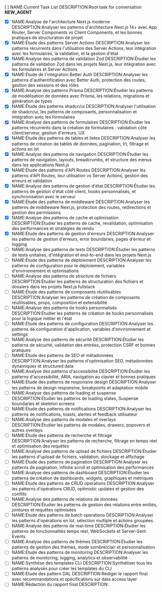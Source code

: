 [ ] NAME:Current Task List DESCRIPTION:Root task for conversation __NEW_AGENT__
-[x] NAME:Analyse de l'architecture Next.js moderne DESCRIPTION:Analyser les patterns d'architecture Next.js 14+ avec App Router, Server Components vs Client Components, et les bonnes pratiques de structuration de projet
-[x] NAME:Étude des patterns Server Actions DESCRIPTION:Analyser les patterns récurrents dans l'utilisation des Server Actions, leur intégration avec les formulaires, la validation, et la gestion d'état
-[x] NAME:Analyse des patterns de validation Zod DESCRIPTION:Étudier les patterns de validation Zod dans les projets Next.js, leur intégration avec les formulaires et Server Actions
-[x] NAME:Étude de l'intégration Better Auth DESCRIPTION:Analyser les patterns d'authentification avec Better Auth, protection des routes, gestion des sessions et des rôles
-[x] NAME:Analyse des patterns Prisma DESCRIPTION:Étudier les patterns de modélisation de données avec Prisma, les relations, migrations et génération de types
-[x] NAME:Étude des patterns shadcn/ui DESCRIPTION:Analyser l'utilisation de shadcn/ui, les patterns de composants, personnalisation et intégration avec les formulaires
-[x] NAME:Analyse des patterns de formulaires DESCRIPTION:Étudier les patterns récurrents dans la création de formulaires : validation côté client/serveur, gestion d'erreurs, UX
-[x] NAME:Étude des patterns de tables et listes DESCRIPTION:Analyser les patterns de création de tables de données, pagination, tri, filtrage et actions en lot
-[x] NAME:Analyse des patterns de navigation DESCRIPTION:Étudier les patterns de navigation, layouts, breadcrumbs, et structure des menus dans les applications Next.js
-[x] NAME:Étude des patterns d'API Routes DESCRIPTION:Analyser les patterns d'API Routes, leur utilisation vs Server Actions, gestion des erreurs et validation
-[x] NAME:Analyse des patterns de gestion d'état DESCRIPTION:Étudier les patterns de gestion d'état côté client, hooks personnalisés, et synchronisation avec le serveur
-[x] NAME:Étude des patterns de middleware DESCRIPTION:Analyser les patterns de middleware Next.js, protection des routes, redirections et gestion des permissions
-[x] NAME:Analyse des patterns de cache et optimisation DESCRIPTION:Étudier les patterns de cache, revalidation, optimisation des performances et stratégies de rendu
-[x] NAME:Étude des patterns de gestion d'erreurs DESCRIPTION:Analyser les patterns de gestion d'erreurs, error boundaries, pages d'erreur et logging
-[ ] NAME:Analyse des patterns de tests DESCRIPTION:Étudier les patterns de tests unitaires, d'intégration et end-to-end dans les projets Next.js
-[ ] NAME:Étude des patterns de déploiement DESCRIPTION:Analyser les patterns de configuration pour le déploiement, variables d'environnement et optimisations
-[ ] NAME:Analyse des patterns de structure de fichiers DESCRIPTION:Étudier les patterns de structuration des fichiers et dossiers dans les projets Next.js fullstack
-[ ] NAME:Étude des patterns de composants réutilisables DESCRIPTION:Analyser les patterns de création de composants réutilisables, props, composition et extensibilité
-[ ] NAME:Analyse des patterns de hooks personnalisés DESCRIPTION:Étudier les patterns de création de hooks personnalisés pour la logique métier et l'état
-[ ] NAME:Étude des patterns de configuration DESCRIPTION:Analyser les patterns de configuration d'application, variables d'environnement et settings
-[ ] NAME:Analyse des patterns de sécurité DESCRIPTION:Étudier les patterns de sécurité, validation des entrées, protection CSRF et bonnes pratiques
-[ ] NAME:Étude des patterns de SEO et métadonnées DESCRIPTION:Analyser les patterns d'optimisation SEO, métadonnées dynamiques et structured data
-[ ] NAME:Analyse des patterns d'accessibilité DESCRIPTION:Étudier les patterns d'accessibilité, ARIA, navigation au clavier et bonnes pratiques
-[ ] NAME:Étude des patterns de responsive design DESCRIPTION:Analyser les patterns de design responsive, breakpoints et adaptation mobile
-[ ] NAME:Analyse des patterns de loading et suspense DESCRIPTION:Étudier les patterns de loading states, Suspense boundaries et skeleton screens
-[ ] NAME:Étude des patterns de notifications DESCRIPTION:Analyser les patterns de notifications, toasts, alertes et feedback utilisateur
-[ ] NAME:Analyse des patterns de modales et overlays DESCRIPTION:Étudier les patterns de modales, drawers, popovers et autres overlays
-[ ] NAME:Étude des patterns de recherche et filtrage DESCRIPTION:Analyser les patterns de recherche, filtrage en temps réel et optimisation des requêtes
-[ ] NAME:Analyse des patterns de upload de fichiers DESCRIPTION:Étudier les patterns d'upload de fichiers, validation, stockage et affichage
-[ ] NAME:Étude des patterns de pagination DESCRIPTION:Analyser les patterns de pagination, infinite scroll et optimisation des performances
-[ ] NAME:Analyse des patterns de dashboard DESCRIPTION:Étudier les patterns de création de dashboards, widgets, graphiques et métriques
-[ ] NAME:Étude des patterns de CRUD operations DESCRIPTION:Analyser les patterns d'opérations CRUD, optimistic updates et gestion des conflits
-[ ] NAME:Analyse des patterns de relations de données DESCRIPTION:Étudier les patterns de gestion des relations entre entités, jointures et requêtes optimisées
-[ ] NAME:Étude des patterns de batch operations DESCRIPTION:Analyser les patterns d'opérations en lot, sélection multiple et actions groupées
-[ ] NAME:Analyse des patterns de real-time DESCRIPTION:Étudier les patterns de fonctionnalités temps réel, WebSockets et Server-Sent Events
-[ ] NAME:Analyse des patterns de thèmes DESCRIPTION:Étudier les patterns de gestion des thèmes, mode sombre/clair et personnalisation
-[ ] NAME:Étude des patterns de monitoring DESCRIPTION:Analyser les patterns de monitoring, logging, analytics et observabilité
-[ ] NAME:Synthèse des templates CLI DESCRIPTION:Synthétiser tous les patterns analysés pour créer les templates du CLI
-[ ] NAME:Etude des pattern DAL DESCRIPTION:Rédiger le rapport final avec recommandations et spécifications sur data access layer
-[ ] NAME:Rédaction du rapport final DESCRIPTION: